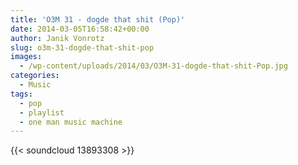 ```yaml
---
title: 'O3M 31 - dogde that shit (Pop)'
date: 2014-03-05T16:58:42+00:00
author: Janik Vonrotz
slug: o3m-31-dogde-that-shit-pop
images:
  - /wp-content/uploads/2014/03/O3M-31-dogde-that-shit-Pop.jpg
categories:
  - Music
tags:
  - pop
  - playlist
  - one man music machine
---
```

{{< soundcloud 13893308 >}}